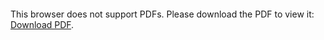 <object data="https://axemath.github.io/david-long-portfolio/_docs/ultrasound.pdf" type="application/pdf" width="700px" height="700px">
    <embed src="https://axemath.github.io/david-long-portfolio/_docs/ultrasound.pdf">
        <p>This browser does not support PDFs. Please download the PDF to view it: <a href="https://axemath.github.io/david-long-portfolio/_docs/ultrasound.pdf">Download PDF</a>.</p>
    </embed>
</object>

